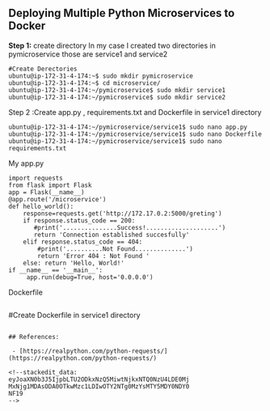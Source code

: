 
## Deploying Multiple Python Microservices to Docker
**Step 1:**  create directory 
In my case I created two directories in pymicroservice those are service1 and service2
```
#Create Derectories
ubuntu@ip-172-31-4-174:~$ sudo mkdir pymicroservice
ubuntu@ip-172-31-4-174:~$ cd microservice/
ubuntu@ip-172-31-4-174:~/pymicroservice$ sudo mkdir service1
ubuntu@ip-172-31-4-174:~/pymicroservice$ sudo mkdir service2
```
Step 2 :Create app.py , requirements.txt and Dockerfile  in service1 directory
```
ubuntu@ip-172-31-4-174:~/pymicroservice/service1$ sudo nano app.py
ubuntu@ip-172-31-4-174:~/pymicroservice/service1$ sudo nano Dockerfile
ubuntu@ip-172-31-4-174:~/pymicroservice/service1$ sudo nano requirements.txt  

```
My app.py
```
import requests
from flask import Flask
app = Flask(__name__)
@app.route('/microservice')
def hello_world():
    response=requests.get('http://172.17.0.2:5000/greting')
    if response.status_code == 200:
       #print('...............Success!....................')
       return 'Connection established succesfully'
    elif response.status_code == 404:
        #print('..........Not Found..............')
        return 'Error 404 : Not Found '
    else: return 'Hello, World!'
if __name__ == '__main__':
     app.run(debug=True, host='0.0.0.0')

```
Dockerfile
```

```
#Create Dockerfile in service1 directory
```

## References:

 - [https://realpython.com/python-requests/](https://realpython.com/python-requests/)

<!--stackedit_data:
eyJoaXN0b3J5IjpbLTU2ODkxNzQ5MiwtNjkxNTQ0NzU4LDE0Mj
MxNjg1MDAsODA0OTkwMzc1LDIwOTY2NTg0MzYsMTY5MDY0NDY0
NF19
-->